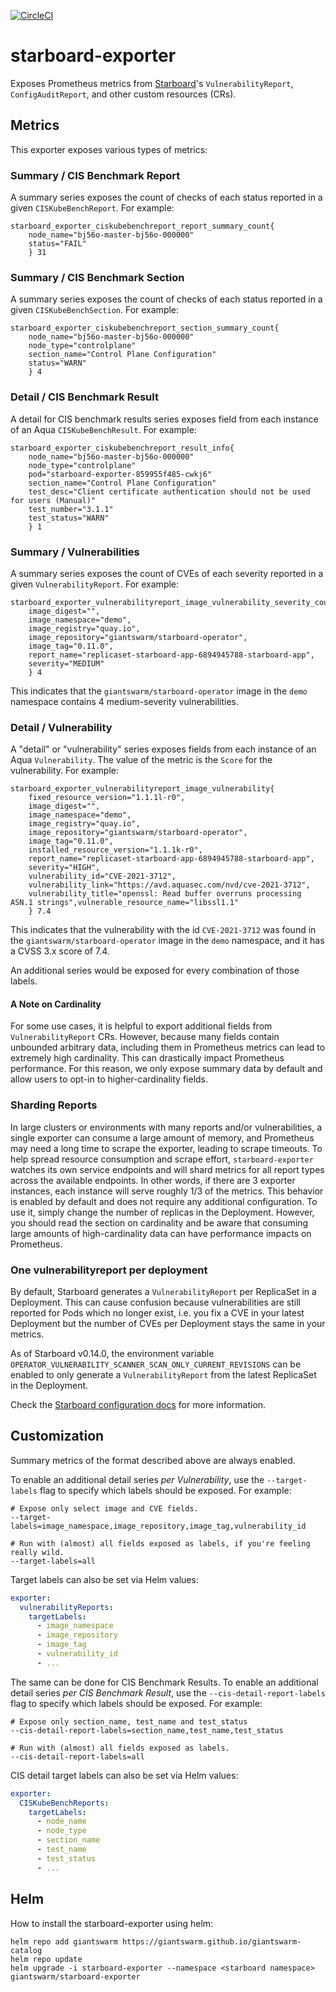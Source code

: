 [![CircleCI](https://circleci.com/gh/giantswarm/starboard-exporter.svg?style=shield)](https://circleci.com/gh/giantswarm/starboard-exporter)

# starboard-exporter

Exposes Prometheus metrics from [Starboard][starboard-upstream]'s `VulnerabilityReport`, `ConfigAuditReport`, and other custom resources (CRs).

## Metrics

This exporter exposes various types of metrics:

### Summary / CIS Benchmark Report

A summary series exposes the count of checks of each status reported in a given `CISKubeBenchReport`. For example:

```shell
starboard_exporter_ciskubebenchreport_report_summary_count{
    node_name="bj56o-master-bj56o-000000"
    status="FAIL"
    } 31
```

### Summary / CIS Benchmark Section

A summary series exposes the count of checks of each status reported in a given `CISKubeBenchSection`. For example:

```shell
starboard_exporter_ciskubebenchreport_section_summary_count{
    node_name="bj56o-master-bj56o-000000"
    node_type="controlplane"
    section_name="Control Plane Configuration"
    status="WARN"
    } 4
```

### Detail / CIS Benchmark Result

A detail for CIS benchmark results series exposes field from each instance of an Aqua `CISKubeBenchResult`. For example:

```shell
starboard_exporter_ciskubebenchreport_result_info{
    node_name="bj56o-master-bj56o-000000"
    node_type="controlplane"
    pod="starboard-exporter-859955f485-cwkj6"
    section_name="Control Plane Configuration"
    test_desc="Client certificate authentication should not be used for users (Manual)"
    test_number="3.1.1"
    test_status="WARN"
    } 1
```

### Summary / Vulnerabilities

A summary series exposes the count of CVEs of each severity reported in a given `VulnerabilityReport`. For example:

```shell
starboard_exporter_vulnerabilityreport_image_vulnerability_severity_count{
    image_digest="",
    image_namespace="demo",
    image_registry="quay.io",
    image_repository="giantswarm/starboard-operator",
    image_tag="0.11.0",
    report_name="replicaset-starboard-app-6894945788-starboard-app",
    severity="MEDIUM"
    } 4
```

This indicates that the `giantswarm/starboard-operator` image in the `demo` namespace contains 4 medium-severity vulnerabilities.

### Detail / Vulnerability

A "detail" or "vulnerability" series exposes fields from each instance of an Aqua `Vulnerability`. The value of the metric is the `Score` for the vulnerability. For example:

```shell
starboard_exporter_vulnerabilityreport_image_vulnerability{
    fixed_resource_version="1.1.1l-r0",
    image_digest="",
    image_namespace="demo",
    image_registry="quay.io",
    image_repository="giantswarm/starboard-operator",
    image_tag="0.11.0",
    installed_resource_version="1.1.1k-r0",
    report_name="replicaset-starboard-app-6894945788-starboard-app",
    severity="HIGH",
    vulnerability_id="CVE-2021-3712",
    vulnerability_link="https://avd.aquasec.com/nvd/cve-2021-3712",
    vulnerability_title="openssl: Read buffer overruns processing ASN.1 strings",vulnerable_resource_name="libssl1.1"
    } 7.4
```

This indicates that the vulnerability with the id `CVE-2021-3712` was found in the `giantswarm/starboard-operator` image in the `demo` namespace, and it has a CVSS 3.x score of 7.4.

An additional series would be exposed for every combination of those labels.

#### A Note on Cardinality

For some use cases, it is helpful to export additional fields from `VulnerabilityReport` CRs. However, because many fields contain unbounded arbitrary data, including them in Prometheus metrics can lead to extremely high cardinality. This can drastically impact Prometheus performance. For this reason, we only expose summary data by default and allow users to opt-in to higher-cardinality fields.

### Sharding Reports

In large clusters or environments with many reports and/or vulnerabilities, a single exporter can consume a large amount of memory, and Prometheus may need a long time to scrape the exporter, leading to scrape timeouts. To help spread resource consumption and scrape effort, `starboard-exporter` watches its own service endpoints and will shard metrics for all report types across the available endpoints. In other words, if there are 3 exporter instances, each instance will serve roughly 1/3 of the metrics. This behavior is enabled by default and does not require any additional configuration. To use it, simply change the number of replicas in the Deployment. However, you should read the section on cardinality and be aware that consuming large amounts of high-cardinality data can have performance impacts on Prometheus.

### One vulnerabilityreport per deployment

By default, Starboard generates a `VulnerabilityReport` per ReplicaSet in a Deployment.
This can cause confusion because vulnerabilities are still reported for Pods which no longer exist, i.e. you fix a CVE in your latest Deployment but the number of CVEs per Deployment stays the same in your metrics.

As of Starboard v0.14.0, the environment variable `OPERATOR_VULNERABILITY_SCANNER_SCAN_ONLY_CURRENT_REVISIONS` can be enabled to only generate a `VulnerabilityReport` from the latest ReplicaSet in the Deployment.

Check the [Starboard configuration docs][starboard-config] for more information.

## Customization

Summary metrics of the format described above are always enabled.

To enable an additional detail series *per Vulnerability*, use the `--target-labels` flag to specify which labels should be exposed. For example:

```shell
# Expose only select image and CVE fields.
--target-labels=image_namespace,image_repository,image_tag,vulnerability_id

# Run with (almost) all fields exposed as labels, if you're feeling really wild.
--target-labels=all
```

Target labels can also be set via Helm values:

```yaml
exporter:
  vulnerabilityReports:
    targetLabels:
      - image_namespace
      - image_repository
      - image_tag
      - vulnerability_id
      - ...
```

The same can be done for CIS Benchmark Results. To enable an additional detail series *per CIS Benchmark Result*, use the `--cis-detail-report-labels` flag to specify which labels should be exposed. For example:

```shell
# Expose only section_name, test_name and test_status
--cis-detail-report-labels=section_name,test_name,test_status

# Run with (almost) all fields exposed as labels.
--cis-detail-report-labels=all
```

CIS detail target labels can also be set via Helm values:

```yaml
exporter:
  CISKubeBenchReports:
    targetLabels:
      - node_name
      - node_type
      - section_name
      - test_name
      - test_status
      - ...
```

[starboard-upstream]: https://github.com/aquasecurity/starboard
[starboard-config]: https://github.com/aquasecurity/starboard/blob/main/docs/operator/configuration.md

## Helm

How to install the starboard-exporter using helm:

```shell
helm repo add giantswarm https://giantswarm.github.io/giantswarm-catalog
helm repo update
helm upgrade -i starboard-exporter --namespace <starboard namespace> giantswarm/starboard-exporter
```
